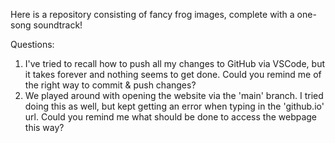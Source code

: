 Here is a repository consisting of fancy frog images, complete with a one-song soundtrack!

Questions:
1. I've tried to recall how to push all my changes to GitHub via VSCode, but it takes forever and nothing seems to get done. Could you remind me of the right way to commit & push changes?
2. We played around with opening the website via the 'main' branch. I tried doing this as well, but kept getting an error when typing in the 'github.io' url. Could you remind me what should be done to access the webpage this way?
